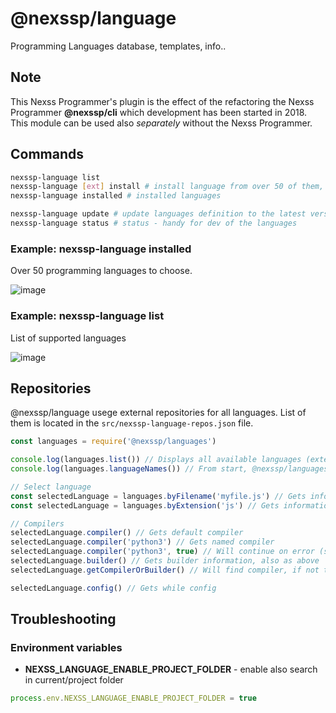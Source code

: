 # @nexssp/language

Programming Languages database, templates, info..

## Note

This Nexss Programmer's plugin is the effect of the refactoring the Nexss Programmer **@nexssp/cli** which development has been started in 2018. This module can be used also _separately_ without the Nexss Programmer.

## Commands

```sh
nexssp-language list
nexssp-language [ext] install # install language from over 50 of them, see above list
nexssp-language installed # installed languages

nexssp-language update # update languages definition to the latest version
nexssp-language status # status - handy for dev of the languages
```

### Example: nexssp-language installed

Over 50 programming languages to choose.

![image](https://user-images.githubusercontent.com/53263666/119171081-63df3300-ba64-11eb-941c-4eda7f428b3c.png)

### Example: nexssp-language list

List of supported languages

![image](https://user-images.githubusercontent.com/53263666/119171287-a7d23800-ba64-11eb-9ce5-6c590fe1d47f.png)

## Repositories

@nexssp/language usege external repositories for all languages. List of them is located in the `src/nexssp-language-repos.json` file.

```js
const languages = require('@nexssp/languages')

console.log(languages.list()) // Displays all available languages (extensions and repositories associated)
console.log(languages.languageNames()) // From start, @nexssp/languages has no languages installed. They are installed on demand, so here you will have a lit of installed languages.

// Select language
const selectedLanguage = languages.byFilename('myfile.js') // Gets information by Extension
const selectedLanguage = languages.byExtension('js') // Gets information by Extension

// Compilers
selectedLanguage.compiler() // Gets default compiler
selectedLanguage.compiler('python3') // Gets named compiler
selectedLanguage.compiler('python3', true) // Will continue on error (second parameter true)
selectedLanguage.builder() // Gets builder information, also as above
selectedLanguage.getCompilerOrBuilder() // Will find compiler, if not there will find builder

selectedLanguage.config() // Gets while config
```

## Troubleshooting

### Environment variables

- **NEXSS_LANGUAGE_ENABLE_PROJECT_FOLDER** - enable also search in current/project folder

```js
process.env.NEXSS_LANGUAGE_ENABLE_PROJECT_FOLDER = true
```
